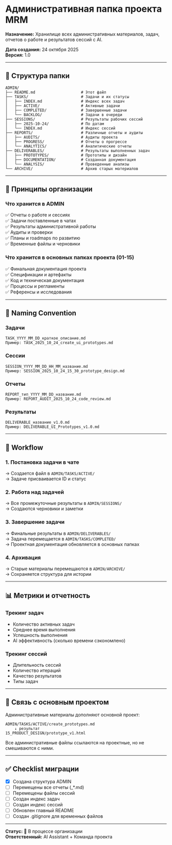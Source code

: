 # Административная папка проекта MRM

**Назначение:** Хранилище всех административных материалов, задач, отчетов о работе и результатов сессий с AI.

**Дата создания:** 24 октября 2025  
**Версия:** 1.0

---

## 📁 Структура папки

```
ADMIN/
├── README.md                    # Этот файл
├── TASKS/                       # Задачи и их статусы
│   ├── INDEX.md                 # Индекс всех задач
│   ├── ACTIVE/                  # Активные задачи
│   ├── COMPLETED/               # Завершенные задачи
│   └── BACKLOG/                 # Задачи в очереди
├── SESSIONS/                    # Результаты рабочих сессий
│   ├── 2025-10-24/              # По датам
│   └── INDEX.md                 # Индекс сессий
├── REPORTS/                     # Различные отчеты и аудиты
│   ├── AUDITS/                  # Аудиты проекта
│   ├── PROGRESS/                # Отчеты о прогрессе
│   └── ANALYTICS/               # Аналитические отчеты
├── DELIVERABLES/                # Результаты выполненных задач
│   ├── PROTOTYPES/              # Прототипы и дизайн
│   ├── DOCUMENTATION/           # Созданная документация
│   └── ANALYSIS/                # Проведенные анализы
└── ARCHIVE/                     # Архив старых материалов
```

---

## 🎯 Принципы организации

### Что хранится в ADMIN
✅ Отчеты о работе и сессиях  
✅ Задачи поставленные в чатах  
✅ Результаты административной работы  
✅ Аудиты и проверки  
✅ Планы и roadmaps по развитию  
✅ Временные файлы и черновики  

### Что хранится в основных папках проекта (01-15)
✅ Финальная документация проекта  
✅ Спецификации и артефакты  
✅ Код и техническая документация  
✅ Процессы и регламенты  
✅ Референсы и исследования  

---

## 📝 Naming Convention

### Задачи
```
TASK_YYYY_MM_DD_краткое_описание.md
Пример: TASK_2025_10_24_create_ui_prototypes.md
```

### Сессии
```
SESSION_YYYY_MM_DD_HH_MM_название.md
Пример: SESSION_2025_10_24_15_30_prototype_design.md
```

### Отчеты
```
REPORT_тип_YYYY_MM_DD_название.md
Пример: REPORT_AUDIT_2025_10_24_code_review.md
```

### Результаты
```
DELIVERABLE_название_v1.0.md
Пример: DELIVERABLE_UI_Prototypes_v1.0.md
```

---

## 🔄 Workflow

### 1. Постановка задачи в чате
→ Создается файл в `ADMIN/TASKS/ACTIVE/`  
→ Задаче присваивается ID и статус

### 2. Работа над задачей
→ Все промежуточные результаты в `ADMIN/SESSIONS/`  
→ Создаются черновики и заметки

### 3. Завершение задачи
→ Финальные результаты в `ADMIN/DELIVERABLES/`  
→ Задача перемещается в `ADMIN/TASKS/COMPLETED/`  
→ Проектная документация обновляется в основных папках

### 4. Архивация
→ Старые материалы перемещаются в `ADMIN/ARCHIVE/`  
→ Сохраняется структура для истории

---

## 📊 Метрики и отчетность

### Трекинг задач
- Количество активных задач
- Среднее время выполнения
- Успешность выполнения
- AI эффективность (сколько времени сэкономлено)

### Трекинг сессий
- Длительность сессий
- Количество итераций
- Качество результатов
- Типы задач

---

## 🔗 Связь с основным проектом

Административные материалы дополняют основной проект:

```
ADMIN/TASKS/ACTIVE/create_prototypes.md
    ↓ результат
15_PRODUCT_DESIGN/prototype_v1.html
```

Все административные файлы ссылаются на проектные, но не смешиваются с ними.

---

## ✅ Checklist миграции

- [x] Создана структура ADMIN
- [ ] Перемещены все отчеты (_*.md)
- [ ] Перемещены файлы сессий
- [ ] Создан индекс задач
- [ ] Создан индекс сессий
- [ ] Обновлен главный README
- [ ] Создан .gitignore для временных файлов

---

**Статус:** 🚧 В процессе организации  
**Ответственный:** AI Assistant + Команда проекта


